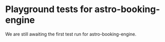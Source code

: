 # Playground tests for astro-booking-engine
We are still awaiting the first test run for astro-booking-engine.
